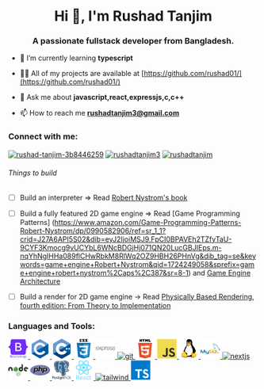 <h1 align="center">Hi 👋, I'm Rushad Tanjim</h1>
<h3 align="center">A passionate fullstack developer from Bangladesh.</h3>

- 🌱 I’m currently learning **typescript**

- 👨‍💻 All of my projects are available at [https://github.com/rushad01/](https://github.com/rushad01/)

- 💬 Ask me about **javascript,react,expressjs,c,c++**

- 📫 How to reach me **rushadtanjim3@gmail.com**

<h3 align="left">Connect with me:</h3>
<p align="left">
<a href="https://linkedin.com/in/rushad-tanjim-3b8446259" target="blank"><img align="center" src="https://raw.githubusercontent.com/rahuldkjain/github-profile-readme-generator/master/src/images/icons/Social/linked-in-alt.svg" alt="rushad-tanjim-3b8446259" height="30" width="40" /></a>
<a href="https://www.hackerrank.com/rushadtanjim3" target="blank"><img align="center" src="https://raw.githubusercontent.com/rahuldkjain/github-profile-readme-generator/master/src/images/icons/Social/hackerrank.svg" alt="rushadtanjim3" height="30" width="40" /></a>
<a href="https://www.leetcode.com/rushadtanjim" target="blank"><img align="center" src="https://raw.githubusercontent.com/rahuldkjain/github-profile-readme-generator/master/src/images/icons/Social/leet-code.svg" alt="rushadtanjim" height="30" width="40" /></a>
</p>

###### Things to build 
- [ ] Build an interpreter => Read [Robert Nystrom's book](https://craftinginterpreters.com/)
- [ ] Build a fully featured 2D game engine => Read [Game Programming Patterns] (https://www.amazon.com/Game-Programming-Patterns-Robert-Nystrom/dp/0990582906/ref=sr_1_1?crid=J27A6API5S02&dib=eyJ2IjoiMSJ9.FpCI0BPAVEh2TZfyTaU-9CYF3Kmocg9vUCYbL6WNcBDGjHj071QN20LucGBJIEps.m-nqYhNgIHHa089flCHwRbkM8RlWq2OZ9HBH26PHnVg&dib_tag=se&keywords=game+engine+Robert+Nystrom&qid=1724249058&sprefix=game+engine+robert+nystrom%2Caps%2C387&sr=8-1) and [Game Engine Architecture](https://www.amazon.com/Engine-Architecture-Third-Jason-Gregory/dp/1138035459/ref=sr_1_1?crid=1U9YKQQW3IJ5H&dib=eyJ2IjoiMSJ9.3oADIyb8FFbyLI2RofJkazti3CmpqIHCnpQOqACxrO_PNMmfI8UJWQC4EoAU4_22BJvYf5c-v9qYTymnUGxdUUlxzkz6f-iK8SKl3agmEfFR90IedAjm5uymUMzEsnI0VvfJNSDpnbu6WnyN3Q-eHq8eYd6K2sOz9vfqrrwCSqw5sAmNjB0zWesv9ZGdt8jRZiP_C_qn5QkHcfHq2CwIhnRAFAkwhuwmeI1SP7sw7wY.DJPSo-uDthGAPtnqHPbVpbI0YsbhCe0XZUnuvkx4OuU&dib_tag=se&keywords=game+engine+architecture&qid=1724249454&sprefix=game+engine+a%2Caps%2C420&sr=8-1)
- [ ] Build a render for 2D game engine -> Read [Physically Based Rendering, fourth edition: From Theory to Implementation](https://www.amazon.com/Physically-Based-Rendering-fourth-Implementation/dp/0262048027/ref=pd_sim_d_sccl_2_5/132-6029934-4313906?pd_rd_w=2DPh6&content-id=amzn1.sym.fc475966-e837-48fc-9ed0-f4ca6ae9337b&pf_rd_p=fc475966-e837-48fc-9ed0-f4ca6ae9337b&pf_rd_r=4NN14CC5B4QPZT9S8KM5&pd_rd_wg=btV0O&pd_rd_r=793274f2-baf0-4b14-8a88-5b0f63ce9e64&pd_rd_i=0262048027&psc=1)


<h3 align="left">Languages and Tools:</h3>
<p align="left"> <a href="https://getbootstrap.com" target="_blank" rel="noreferrer"> <img src="https://raw.githubusercontent.com/devicons/devicon/master/icons/bootstrap/bootstrap-plain-wordmark.svg" alt="bootstrap" width="40" height="40"/> </a> <a href="https://www.cprogramming.com/" target="_blank" rel="noreferrer"> <img src="https://raw.githubusercontent.com/devicons/devicon/master/icons/c/c-original.svg" alt="c" width="40" height="40"/> </a> <a href="https://www.w3schools.com/cpp/" target="_blank" rel="noreferrer"> <img src="https://raw.githubusercontent.com/devicons/devicon/master/icons/cplusplus/cplusplus-original.svg" alt="cplusplus" width="40" height="40"/> </a> <a href="https://www.w3schools.com/css/" target="_blank" rel="noreferrer"> <img src="https://raw.githubusercontent.com/devicons/devicon/master/icons/css3/css3-original-wordmark.svg" alt="css3" width="40" height="40"/> </a> <a href="https://expressjs.com" target="_blank" rel="noreferrer"> <img src="https://raw.githubusercontent.com/devicons/devicon/master/icons/express/express-original-wordmark.svg" alt="express" width="40" height="40"/> </a> <a href="https://git-scm.com/" target="_blank" rel="noreferrer"> <img src="https://www.vectorlogo.zone/logos/git-scm/git-scm-icon.svg" alt="git" width="40" height="40"/> </a> <a href="https://www.w3.org/html/" target="_blank" rel="noreferrer"> <img src="https://raw.githubusercontent.com/devicons/devicon/master/icons/html5/html5-original-wordmark.svg" alt="html5" width="40" height="40"/> </a> <a href="https://developer.mozilla.org/en-US/docs/Web/JavaScript" target="_blank" rel="noreferrer"> <img src="https://raw.githubusercontent.com/devicons/devicon/master/icons/javascript/javascript-original.svg" alt="javascript" width="40" height="40"/> </a> <a href="https://www.linux.org/" target="_blank" rel="noreferrer"> <img src="https://raw.githubusercontent.com/devicons/devicon/master/icons/linux/linux-original.svg" alt="linux" width="40" height="40"/> </a> <a href="https://www.mysql.com/" target="_blank" rel="noreferrer"> <img src="https://raw.githubusercontent.com/devicons/devicon/master/icons/mysql/mysql-original-wordmark.svg" alt="mysql" width="40" height="40"/> </a> <a href="https://nextjs.org/" target="_blank" rel="noreferrer"> <img src="https://cdn.worldvectorlogo.com/logos/nextjs-2.svg" alt="nextjs" width="40" height="40"/> </a> <a href="https://nodejs.org" target="_blank" rel="noreferrer"> <img src="https://raw.githubusercontent.com/devicons/devicon/master/icons/nodejs/nodejs-original-wordmark.svg" alt="nodejs" width="40" height="40"/> </a> <a href="https://www.php.net" target="_blank" rel="noreferrer"> <img src="https://raw.githubusercontent.com/devicons/devicon/master/icons/php/php-original.svg" alt="php" width="40" height="40"/> </a> <a href="https://www.postgresql.org" target="_blank" rel="noreferrer"> <img src="https://raw.githubusercontent.com/devicons/devicon/master/icons/postgresql/postgresql-original-wordmark.svg" alt="postgresql" width="40" height="40"/> </a> <a href="https://reactjs.org/" target="_blank" rel="noreferrer"> <img src="https://raw.githubusercontent.com/devicons/devicon/master/icons/react/react-original-wordmark.svg" alt="react" width="40" height="40"/> </a> <a href="https://tailwindcss.com/" target="_blank" rel="noreferrer"> <img src="https://www.vectorlogo.zone/logos/tailwindcss/tailwindcss-icon.svg" alt="tailwind" width="40" height="40"/> </a> <a href="https://www.typescriptlang.org/" target="_blank" rel="noreferrer"> <img src="https://raw.githubusercontent.com/devicons/devicon/master/icons/typescript/typescript-original.svg" alt="typescript" width="40" height="40"/> </a> </p>

